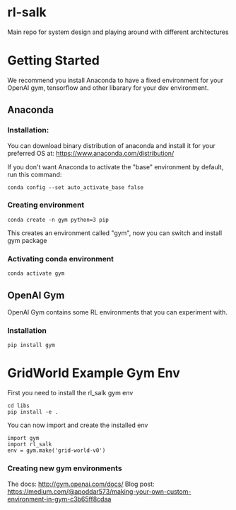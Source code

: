 # rl-salk
Main repo for system design and playing around with different architectures 

# Getting Started
We recommend you install Anaconda to have a fixed environment for your OpenAI gym, tensorflow and other libarary for your dev environment.

## Anaconda

### Installation:
You can download binary distribution of anaconda and install it for your preferred OS at:
    https://www.anaconda.com/distribution/

If you don't want Anaconda to activate the "base" environment by default, run this command:
```
conda config --set auto_activate_base false
```

### Creating environment
```
conda create -n gym python=3 pip
```
This creates an environment called "gym", now you can switch and install gym package

### Activating conda environment
```
conda activate gym
```

## OpenAI Gym
OpenAI Gym contains some RL environments that you can experiment with.

### Installation
```
pip install gym
```
# GridWorld Example Gym Env
First you need to install the rl_salk gym env
```
cd libs
pip install -e .
```
You can now import and create the installed env
```
import gym
import rl_salk
env = gym.make('grid-world-v0')
```

### Creating new gym environments

The docs: http://gym.openai.com/docs/
Blog post: https://medium.com/@apoddar573/making-your-own-custom-environment-in-gym-c3b65ff8cdaa
